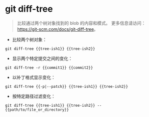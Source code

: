 # git diff-tree

> 比较通过两个树对象找到的 blob 的内容和模式。
> 更多信息请访问：<https://git-scm.com/docs/git-diff-tree>。

- 比较两个树对象：

`git diff-tree {{tree-ish1}} {{tree-ish2}}`

- 显示两个特定提交之间的变化：

`git diff-tree -r {{commit1}} {{commit2}}`

- 以补丁格式显示变化：

`git diff-tree {{-p|--patch}} {{tree-ish1}} {{tree-ish2}}`

- 按特定路径过滤变化：

`git diff-tree {{tree-ish1}} {{tree-ish2}} -- {{path/to/file_or_directory}}`